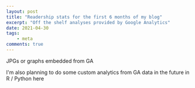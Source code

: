 ```yaml
---
layout: post
title: "Readership stats for the first 6 months of my blog"
excerpt: "Off the shelf analyses provided by Google Analytics"
date: 2021-04-30
tags:
    - meta
comments: true
---
```



JPGs or graphs embedded from GA


I'm also planning to do some custom analytics from GA data in the future in R / Python here
